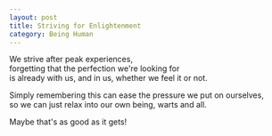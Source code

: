 ```yaml
---
layout: post
title: Striving for Enlightenment
category: Being Human 
---
```


We strive after peak experiences,  
forgetting that the perfection we're looking for  
is already with us, and in us, whether we feel it or not. 

Simply remembering this can ease the pressure we put on ourselves,  
so we can just relax into our own being, warts and all. 

Maybe that's as good as it gets! 

